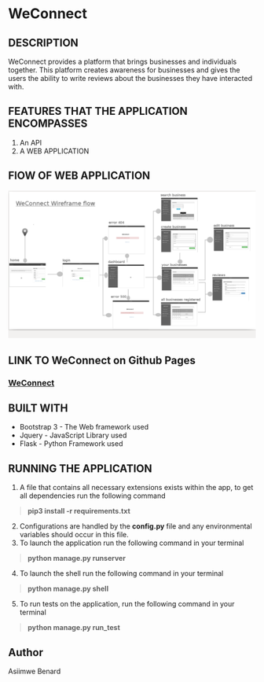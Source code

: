 # WeConnect
## DESCRIPTION
WeConnect provides a platform that brings businesses and individuals together. This platform 
creates awareness for businesses and gives the users the ability to write reviews about the 
businesses they have interacted with.

## FEATURES THAT THE APPLICATION ENCOMPASSES
1. An API
2. A WEB APPLICATION

## FlOW OF WEB APPLICATION
![wireframe](https://github.com/King-Benx/WeConnect/blob/feature-api/designs/wireframes/wireframes.png)

## LINK TO WeConnect on Github Pages
### [WeConnect](https://king-benx.github.io/)

## BUILT WITH
* Bootstrap 3 - The Web framework used
* Jquery - JavaScript Library used
* Flask - Python Framework used
## RUNNING THE APPLICATION
1. A file that contains all necessary extensions exists within the app, to get all dependencies run the following command
> **pip3 install -r requirements.txt**
2. Configurations are handled by the **config.py** file and any environmental variables should occur in this file.
3. To launch the application run the following command in your terminal
> **python manage.py runserver**
4. To launch the shell run the following command in your terminal
> **python manage.py shell**
5. To run tests on the application, run the following command in your terminal
> **python manage.py run_test**
## Author
Asiimwe Benard